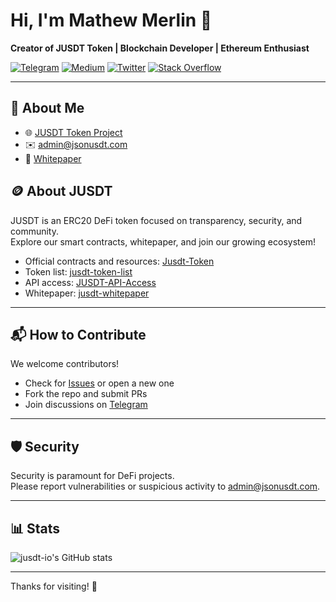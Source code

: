 # Hi, I'm Mathew Merlin 👋

**Creator of JUSDT Token | Blockchain Developer | Ethereum Enthusiast**

[![Telegram](https://img.shields.io/badge/Telegram-Join%20Chat-blue)](https://t.me/jusdt_stablecoin)
[![Medium](https://img.shields.io/badge/Medium-Read%20Articles-black)](https://medium.com/@mathewmerlin72)
[![Twitter](https://img.shields.io/badge/Twitter-@Jsonusdt-1da1f2)](https://twitter.com/Jsonusdt)
[![Stack Overflow](https://img.shields.io/badge/Stack%20Overflow-mathew-orange)](https://stackoverflow.com/users/25449745/mathew)

---

## 🚀 About Me

- 🌐 [JUSDT Token Project](https://github.com/jusdt-io/Jusdt-Token)
- ✉️ admin@jsonusdt.com
- 📖 [Whitepaper](https://github.com/jusdt-io/jusdt-whitepaper)

## 🪙 About JUSDT

JUSDT is an ERC20 DeFi token focused on transparency, security, and community.  
Explore our smart contracts, whitepaper, and join our growing ecosystem!

- Official contracts and resources: [Jusdt-Token](https://github.com/jusdt-io/Jusdt-Token)
- Token list: [jusdt-token-list](https://github.com/jusdt-io/jusdt-token-list)
- API access: [JUSDT-API-Access](https://github.com/jusdt-io/JUSDT-API-Access)
- Whitepaper: [jusdt-whitepaper](https://github.com/jusdt-io/jusdt-whitepaper)

---

## 📬 How to Contribute

We welcome contributors!  
- Check for [Issues](https://github.com/jusdt-io/Jusdt-Token/issues) or open a new one
- Fork the repo and submit PRs
- Join discussions on [Telegram](https://t.me/jusdt_stablecoin)

---

## 🛡️ Security

Security is paramount for DeFi projects.  
Please report vulnerabilities or suspicious activity to [admin@jsonusdt.com](mailto:admin@jsonusdt.com).

---

## 📊 Stats

![jusdt-io's GitHub stats](https://github-readme-stats.vercel.app/api?username=jusdt-io&show_icons=true&theme=radical)

---

Thanks for visiting! 🚀
